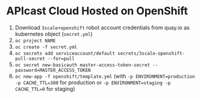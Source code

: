 # APIcast Cloud Hosted on OpenShift

1. Download `3scale+openshift` robot account credentials from quay.io as kubernetes object (`secret.yml`)
1. `oc project NAME`
1. `oc create -f secret.yml`
1. `oc secrets add serviceaccount/default secrets/3scale-openshift-pull-secret --for=pull`
1. `oc secret new-basicauth master-access-token-secret --password=MASTER_ACCESS_TOKEN`
1. `oc new-app -f openshift/template.yml` (with `-p ENVIRONMENT=production -p CACHE_TTL=300` for production or  `-p ENVIRONMENT=staging -p CACHE_TTL=0` for staging)
